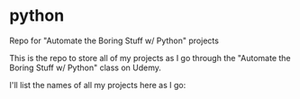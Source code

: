# python
Repo for "Automate the Boring Stuff w/ Python" projects

This is the repo to store all of my projects as I go through the "Automate the Boring Stuff w/ Python" class on Udemy.

I'll list the names of all my projects here as I go: